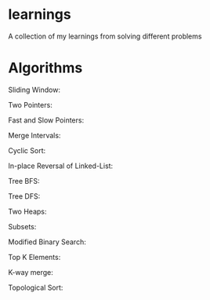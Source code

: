 # learnings

A collection of my learnings from solving different problems

# Algorithms

Sliding Window:

Two Pointers:

Fast and Slow Pointers:

Merge Intervals:

Cyclic Sort:

In-place Reversal of Linked-List:

Tree BFS:

Tree DFS:

Two Heaps:

Subsets:

Modified Binary Search:

Top K Elements:

K-way merge:

Topological Sort:
